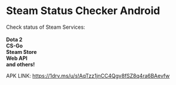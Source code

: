 # Steam Status Checker Android
Check status of Steam Services:
<br/><br/>
**Dota 2** <br/>
**CS-Go** <br/>
**Steam Store** <br/>
**Web API** <br/>
**and others!** <br/>

APK LINK: https://1drv.ms/u/s!AqTzz1jnCC4Qgv8fSZ8q4ra6BAevfw